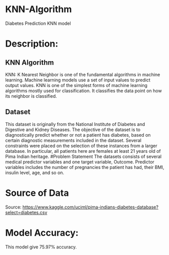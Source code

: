 # KNN-Algorithm
Diabetes Prediction KNN model
# Description:
## KNN Algorithm
KNN: K Nearest Neighbor is one of the fundamental algorithms in machine learning. Machine learning models use a set of input values to predict output values. KNN is one of the simplest forms of machine learning algorithms mostly used for classification. It classifies the data point on how its neighbor is classified.
## Dataset
This dataset is originally from the National Institute of Diabetes and Digestive and Kidney Diseases. The objective of the dataset is to diagnostically predict whether or not a patient has diabetes, based on certain diagnostic measurements included in the dataset. Several constraints were placed on the selection of these instances from a larger database. In particular, all patients here are females at least 21 years old of Pima Indian heritage.
#Problem Statement
The datasets consists of several medical predictor variables and one target variable, Outcome. Predictor variables includes the number of pregnancies the patient has had, their BMI, insulin level, age, and so on.
# Source of Data
Source: https://www.kaggle.com/uciml/pima-indians-diabetes-database?select=diabetes.csv
# Model Accuracy:
This model give 75.97% accuracy.
